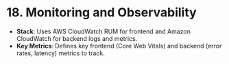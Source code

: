 # 18\. Monitoring and Observability

  * **Stack**: Uses AWS CloudWatch RUM for frontend and Amazon CloudWatch for backend logs and metrics.
  * **Key Metrics**: Defines key frontend (Core Web Vitals) and backend (error rates, latency) metrics to track.